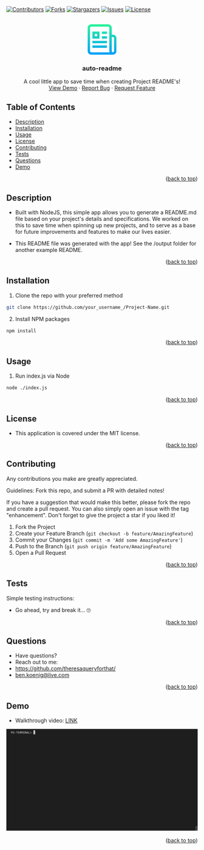 <div id="top"></div>
<!--
*** Credit to Othneil Drew's Best-README-Template as the base
*** for this template and concept/layout. The following is an iteration
*** from that version, and contains similar structure, with some improvements
*** to allow for easy automation of the README generation process.
*** Check it out: https://github.com/othneildrew/Best-README-Template/
*** For more information about this README template version
*** see the following repo: https://github.com/theresaqueryforthat/auto-readme
*** NOTE: This template assumes there is a short project demo named "demo.gif" and a "logo.png"
*** saved in the ./assets/images/ folder within your repositiory. Adjust these as needed.
-->

<!-- PROJECT SHIELDS -->
<!--
*** Reference links are enclosed in brackets [ ] instead of parentheses ( ).
*** See the bottom of this document for the declaration of the reference variables
*** for contributors-url, forks-url, etc. This is an optional, concise syntax you may use.
*** https://www.markdownguide.org/basic-syntax/#reference-style-links
-->
[![Contributors][contributors-shield]][contributors-url]
[![Forks][forks-shield]][forks-url]
[![Stargazers][stars-shield]][stars-url]
[![Issues][issues-shield]][issues-url]
[![License][license-shield]][license-url]


<!-- PROJECT LOGO -->
<br />
<div align="center">
  <a href="https://github.com/theresaqueryforthat/auto-readme">
    <img src="assets/images/logo.png" alt="Logo" width="80" height="80">
  </a>

<h3 align="center">auto-readme</h3>

  <p align="center">
    A cool little app to save time when creating Project README's!
    <br />
    <a href="#demo">View Demo</a>
    ·
    <a href="https://github.com/theresaqueryforthat/auto-readme/issues">Report Bug</a>
    ·
    <a href="https://github.com/theresaqueryforthat/auto-readme/issues">Request Feature</a>
  </p>
</div>

<!-- TABLE OF CONTENTS -->
## Table of Contents

* [Description](#description)
* [Installation](#installation)
* [Usage](#usage)
* [License](#license)
* [Contributing](#contributing)
* [Tests](#tests)
* [Questions](#questions)
* [Demo](#demo)

<p align="right">(<a href="#top">back to top</a>)</p>

<!-- DESCRIPTION -->
## Description

* Built with NodeJS, this simple app allows you to generate a README.md file based on your project's details and specifications. We worked on this to save time when spinning up new projects, and to serve as a base for future improvements and features to make our lives easier.

* This README file was generated with the app! See the /output folder for another example README.

<p align="right">(<a href="#top">back to top</a>)</p>

<!-- INSTALLATION -->
## Installation

1. Clone the repo with your preferred method
```sh
git clone https://github.com/your_username_/Project-Name.git
```
2. Install NPM packages
```sh
npm install
```

<p align="right">(<a href="#top">back to top</a>)</p>

<!-- USAGE -->
## Usage

1. Run index.js via Node
```sh
node ./index.js
```

<p align="right">(<a href="#top">back to top</a>)</p>

<!-- LICENSE -->
## License

* This application is covered under the MIT license.

<p align="right">(<a href="#top">back to top</a>)</p>

<!-- CONTRIBUTING -->
## Contributing

Any contributions you make are greatly appreciated.

Guidelines: Fork this repo, and submit a PR with detailed notes!

If you have a suggestion that would make this better, please fork the repo and create a pull request.
You can also simply open an issue with the tag "enhancement".
Don't forget to give the project a star if you liked it!

1. Fork the Project
2. Create your Feature Branch (`git checkout -b feature/AmazingFeature`)
3. Commit your Changes (`git commit -m 'Add some AmazingFeature'`)
4. Push to the Branch (`git push origin feature/AmazingFeature`)
5. Open a Pull Request

<p align="right">(<a href="#top">back to top</a>)</p>

<!-- TESTS -->
## Tests

Simple testing instructions:

* Go ahead, try and break it... 🙄

<p align="right">(<a href="#top">back to top</a>)</p>

<!-- QUESTIONS -->
## Questions

* Have questions?
* Reach out to me: 
* https://github.com/theresaqueryforthat/
* [ben.koenig@live.com](mailto:ben.koenig@live.com "My contact Email")

<p align="right">(<a href="#top">back to top</a>)</p>

<!-- PROJECT EXAMPLE -->
## Demo

* Walkthrough video: [LINK](https://puu.sh/Iyd3G/a958bc0764.mp4 "Walkthrough Video")

[![Product Name Screen Shot][product-screenshot]](#)

<p align="right">(<a href="#top">back to top</a>)</p>



<!-- MARKDOWN LINKS & IMAGES -->
<!-- https://www.markdownguide.org/basic-syntax/#reference-style-links -->
[contributors-shield]: https://img.shields.io/github/contributors/theresaqueryforthat/auto-readme.svg?style=for-the-badge
[contributors-url]: https://github.com/theresaqueryforthat/auto-readme/graphs/contributors
[forks-shield]: https://img.shields.io/github/forks/theresaqueryforthat/auto-readme.svg?style=for-the-badge
[forks-url]: https://github.com/theresaqueryforthat/auto-readme/network/members
[stars-shield]: https://img.shields.io/github/stars/theresaqueryforthat/auto-readme.svg?style=for-the-badge
[stars-url]: https://github.com/theresaqueryforthat/auto-readme/stargazers
[issues-shield]: https://img.shields.io/github/issues/theresaqueryforthat/auto-readme.svg?style=for-the-badge
[issues-url]: https://github.com/theresaqueryforthat/auto-readme/issues
[license-shield]: https://img.shields.io/github/license/theresaqueryforthat/auto-readme.svg?style=for-the-badge&cacheSeconds=3600
[license-url]: https://github.com/theresaqueryforthat/auto-readme/blob/main/LICENSE
[linkedin-shield]: https://img.shields.io/badge/-LinkedIn-black.svg?style=for-the-badge&logo=linkedin&colorB=555
[product-screenshot]: assets/images/demo.gif
[portfolio-shield]: https://img.shields.io/badge/my_portfolio-000?style=for-the-badge&logo=ko-fi&logoColor=white
